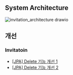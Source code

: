 
## System Architecture
![invitation_architecture drawio](https://github.com/love-invitation/backend/assets/81946918/84a12fa8-d6fc-4ca7-b57f-7cfc9b10c166)

## 개선

### Invitatoin
- [[JPA] Delete 기능 개선 1](https://alluring-timpani-4cb.notion.site/JPA-Delete-4cacf748acc7466095076ea78494ee0f?pvs=4)
- [[JPA] Delete 기능 개선 2](https://alluring-timpani-4cb.notion.site/JPA-Delete-2-4d7e23435dbe4d9c8c2c7c00746743bb?pvs=4)

